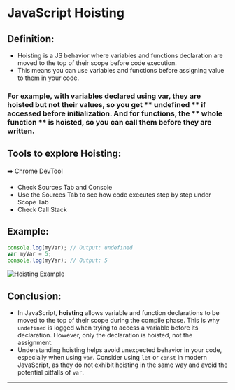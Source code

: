 # JavaScript Hoisting

## Definition: 
- Hoisting is a JS behavior where variables and functions declaration are moved to the top of their scope before code execution.
- This means you can use variables and functions before assigning value to them in your code. 

### For example, with variables declared using var, they are hoisted but not their values, so you get ** undefined ** if accessed before initialization. And for functions, the ** whole function ** is hoisted, so you can call them before they are written. 

## Tools to explore Hoisting:

➡️ Chrome DevTool
  - Check Sources Tab and Console
  - Use the Sources Tab to see how code executes step by step under Scope Tab
  - Check Call Stack

## Example:
```js
console.log(myVar); // Output: undefined
var myVar = 5;
console.log(myVar); // Output: 5
```

![Hoisting Example](https://raw.githubusercontent.com/Pradeep2368/JavaScript-Notes/refs/heads/main/hoisted.png)

## Conclusion:

  - In JavaScript, **hoisting** allows variable and function declarations to be moved to the top of their scope during the compile phase. This is why `undefined` is logged when trying to access a variable before its declaration. However, only the declaration is hoisted, not the assignment.
  - Understanding hoisting helps avoid unexpected behavior in your code, especially when using `var`. Consider using `let` or `const` in modern JavaScript, as they do not exhibit hoisting in the same way and avoid the potential pitfalls of `var`.

***
    
